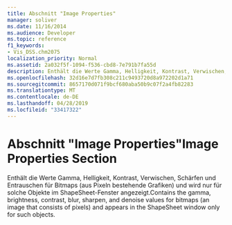 ```yaml
---
title: Abschnitt "Image Properties"
manager: soliver
ms.date: 11/16/2014
ms.audience: Developer
ms.topic: reference
f1_keywords:
- Vis_DSS.chm2075
localization_priority: Normal
ms.assetid: 2a032f5f-1094-f536-cbd8-7e791b7fa55d
description: Enthält die Werte Gamma, Helligkeit, Kontrast, Verwischen, Schärfen und Entrauschen für Bitmaps (aus Pixeln bestehende Grafiken) und wird nur für solche Objekte im ShapeSheet-Fenster angezeigt.
ms.openlocfilehash: 32d16e7d7fb308c211c9493720d8a972202d1a71
ms.sourcegitcommit: 8657170d071f9bcf680aba50b9c07f2a4fb82283
ms.translationtype: MT
ms.contentlocale: de-DE
ms.lasthandoff: 04/28/2019
ms.locfileid: "33417322"
---
```

# <a name="image-properties-section"></a><span data-ttu-id="0a1bc-103">Abschnitt "Image Properties"</span><span class="sxs-lookup"><span data-stu-id="0a1bc-103">Image Properties Section</span></span>

<span data-ttu-id="0a1bc-104">Enthält die Werte Gamma, Helligkeit, Kontrast, Verwischen, Schärfen und Entrauschen für Bitmaps (aus Pixeln bestehende Grafiken) und wird nur für solche Objekte im ShapeSheet-Fenster angezeigt.</span><span class="sxs-lookup"><span data-stu-id="0a1bc-104">Contains the gamma, brightness, contrast, blur, sharpen, and denoise values for bitmaps (an image that consists of pixels) and appears in the ShapeSheet window only for such objects.</span></span>
  

